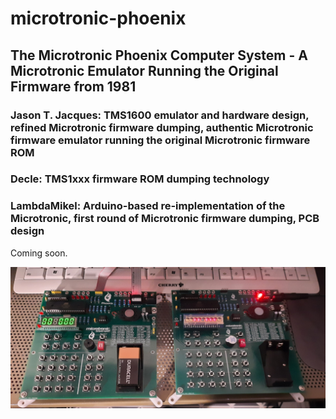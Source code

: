 # microtronic-phoenix

## The Microtronic Phoenix Computer System - A  Microtronic Emulator Running the Original Firmware from 1981

### Jason T. Jacques: TMS1600 emulator and hardware design, refined Microtronic firmware dumping, authentic Microtronic firmware emulator running the original Microtronic firmware ROM
### Decle: TMS1xxx firmware ROM dumping technology 
### LambdaMikel: Arduino-based re-implementation of the Microtronic, first round of Microtronic firmware dumping, PCB design

Coming soon.

![Prototype](pics/prototype.jpg) 





